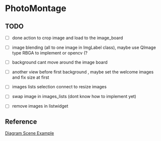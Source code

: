 # PhotoMontage
## TODO
- [ ] done action to crop image and load to the image_board
- [ ] image blending (all to one image in ImgLabel class), maybe use QImage type RBGA to implement or opencv (?
- [ ] background cant move around the image board

- [ ] another view before first background , maybe set the welcome images and fix size at first
- [ ] images lists selection connect to resize images
- [ ] swap image in images_lists (dont know how to implement yet)
- [ ] remove images in listwidget



## Reference
[Diagram Scene Example](https://doc.qt.io/qt-5/qtwidgets-graphicsview-diagramscene-example.html)

